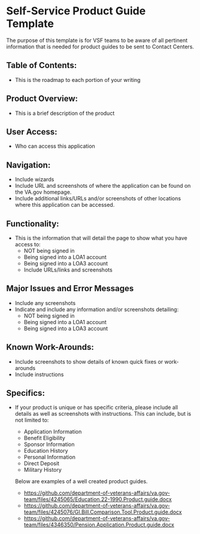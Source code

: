 # **Self-Service Product Guide Template** 

The purpose of this template is for VSF teams to be aware of all pertinent information that is needed for product guides to be sent to Contact Centers.  

## **Table of Contents:**
- This is the roadmap to each portion of your writing

## **Product Overview:**
- This is a brief description of the product

## **User Access:**
- Who can access this application

## **Navigation:**
- Include wizards
- Include URL and screenshots of where the application can be found on the VA.gov homepage.
- Include additional links/URLs and/or screenshots of other locations where this application can be accessed.

## **Functionality:**
- This is the information that will detail the page to show what you have access to:
     - NOT being signed in
     - Being signed into a LOA1 account
     - Being signed into a LOA3 account
     - Include URLs/links and screenshots

## **Major Issues and Error Messages**
- Include any screenshots
- Indicate and include any information and/or screenshots detailing:
     - NOT being signed in
     - Being signed into a LOA1 account
     - Being signed into a LOA3 account

## **Known Work-Arounds:**
- Include screenshots to show details of known quick fixes or work-arounds
- Include instructions

## **Specifics:**
- If your product is unique or has specific criteria, please include all details as well as screenshots with instructions.  This can    include, but is not limited to:
     - Application Information
     - Benefit Eligibility
     - Sponsor Information
     - Education History
     - Personal Information
     - Direct Deposit
     - Military History
     
     Below are examples of a well created product guides.
     
     - https://github.com/department-of-veterans-affairs/va.gov-team/files/4245065/Education.22-1990.Product.guide.docx
     - https://github.com/department-of-veterans-affairs/va.gov-team/files/4245076/GI.Bill.Comparison.Tool.Product.guide.docx
     - https://github.com/department-of-veterans-affairs/va.gov-team/files/4346350/Pension.Application.Product.guide.docx
